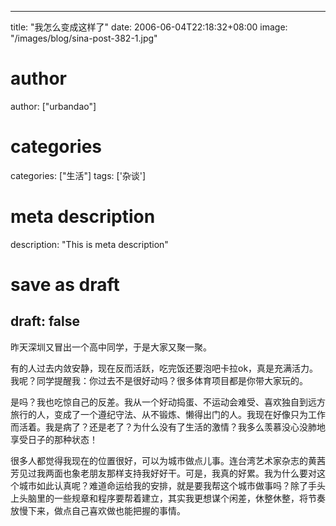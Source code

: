 
---
title: "我怎么变成这样了"
date: 2006-06-04T22:18:32+08:00
image: "/images/blog/sina-post-382-1.jpg"
# author
author: ["urbandao"]
# categories
categories: ["生活"]
tags: ['杂谈']
# meta description
description: "This is meta description"
# save as draft
draft: false
---

昨天深圳又冒出一个高中同学，于是大家又聚一聚。

有的人过去内敛安静，现在反而活跃，吃完饭还要泡吧卡拉ok，真是充满活力。我呢？同学提醒我：你过去不是很好动吗？很多体育项目都是你带大家玩的。

是吗？我也吃惊自己的反差。我从一个好动捣蛋、不运动会难受、喜欢独自到远方旅行的人，变成了一个遵纪守法、从不锻炼、懒得出门的人。我现在好像只为工作而活着。我是病了？还是老了？为什么没有了生活的激情？我多么羡慕没心没肺地享受日子的那种状态！

很多人都觉得我现在的位置很好，可以为城市做点儿事。连台湾艺术家杂志的黄茜芳见过我两面也象老朋友那样支持我好好干。可是，我真的好累。我为什么要对这个城市如此认真呢？难道命运给我的安排，就是要我帮这个城市做事吗？除了手头上头脑里的一些规章和程序要帮着建立，其实我更想谋个闲差，休整休整，将节奏放慢下来，做点自己喜欢做也能把握的事情。

